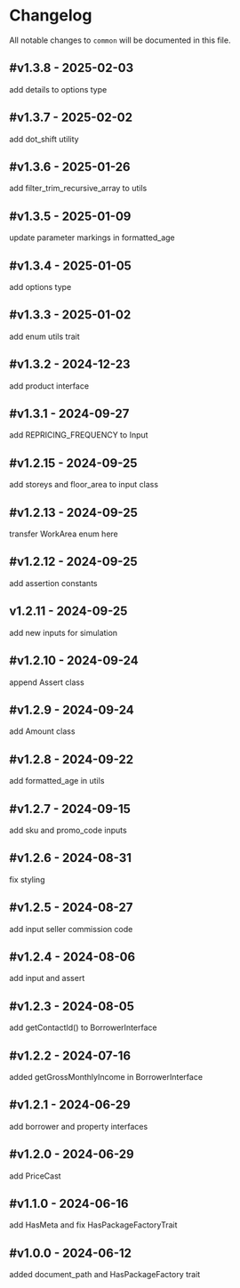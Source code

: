 # Changelog

All notable changes to `common` will be documented in this file.

## #v1.3.8 - 2025-02-03

add details to options type

## #v1.3.7 - 2025-02-02

add dot_shift utility

## #v1.3.6 - 2025-01-26

add filter_trim_recursive_array to utils

## #v1.3.5 - 2025-01-09

update parameter markings in formatted_age

## #v1.3.4 - 2025-01-05

add options type

## #v1.3.3 - 2025-01-02

add enum utils trait

## #v1.3.2 - 2024-12-23

add product interface

## #v1.3.1 - 2024-09-27

add REPRICING_FREQUENCY to Input

## #v1.2.15 - 2024-09-25

add storeys and floor_area to input class

## #v1.2.13 - 2024-09-25

transfer WorkArea enum here

## #v1.2.12 - 2024-09-25

add assertion constants

## v1.2.11 - 2024-09-25

add new inputs for simulation

## #v1.2.10 - 2024-09-24

append Assert class

## #v1.2.9 - 2024-09-24

add Amount class

## #v1.2.8 - 2024-09-22

add formatted_age in utils

## #v1.2.7 - 2024-09-15

add sku and promo_code inputs

## #v1.2.6 - 2024-08-31

fix styling

## #v1.2.5 - 2024-08-27

add input seller commission code

## #v1.2.4 - 2024-08-06

add input and assert

## #v1.2.3 - 2024-08-05

add getContactId() to BorrowerInterface

## #v1.2.2 - 2024-07-16

added getGrossMonthlyIncome in BorrowerInterface

## #v1.2.1 - 2024-06-29

add borrower and property interfaces

## #v1.2.0 - 2024-06-29

add PriceCast

## #v1.1.0 - 2024-06-16

add HasMeta and fix HasPackageFactoryTrait

## #v1.0.0 - 2024-06-12

added document_path and HasPackageFactory trait
